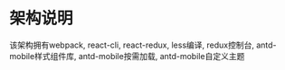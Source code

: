 # 架构说明
该架构拥有webpack, react-cli, react-redux, less编译, redux控制台, antd-mobile样式组件库, antd-mobile按需加载, antd-mobile自定义主题